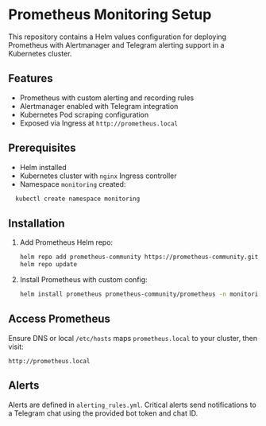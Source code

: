 # Prometheus Monitoring Setup

This repository contains a Helm values configuration for deploying Prometheus with Alertmanager and Telegram alerting support in a Kubernetes cluster.

## Features

- Prometheus with custom alerting and recording rules
- Alertmanager enabled with Telegram integration
- Kubernetes Pod scraping configuration
- Exposed via Ingress at `http://prometheus.local`

## Prerequisites

- Helm installed
- Kubernetes cluster with `nginx` Ingress controller
- Namespace `monitoring` created:  
```bash
  kubectl create namespace monitoring
```

## Installation

1. Add Prometheus Helm repo:

   ```bash
   helm repo add prometheus-community https://prometheus-community.github.io/helm-charts
   helm repo update
   ```

2. Install Prometheus with custom config:

   ```bash
   helm install prometheus prometheus-community/prometheus -n monitoring -f values.yaml
   ```

## Access Prometheus

Ensure DNS or local `/etc/hosts` maps `prometheus.local` to your cluster, then visit:

```
http://prometheus.local
```

## Alerts

Alerts are defined in `alerting_rules.yml`. Critical alerts send notifications to a Telegram chat using the provided bot token and chat ID.
